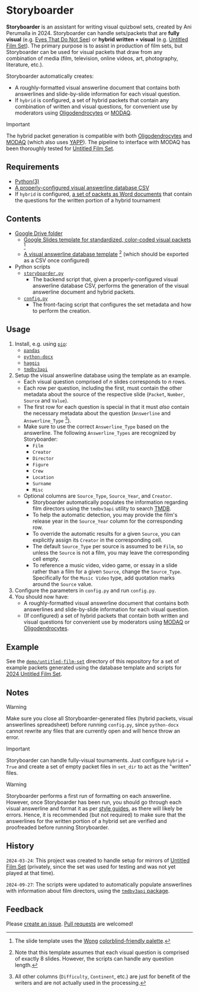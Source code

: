 # Storyboarder

**Storyboarder** is an assistant for writing visual quizbowl sets, created by Ani Perumalla in 2024. Storyboarder can handle sets/packets that are **fully visual** (e.g. [Eyes That Do Not See](https://collegiate.quizbowlpackets.com/1906/)) or **hybrid written + visual** (e.g. [Untitled Film Set](https://collegiate.quizbowlpackets.com/3197/)). The primary purpose is to assist in production of film sets, but Storyboarder can be used for visual packets that draw from any combination of media (film, television, online videos, art, photography, literature, etc.).

Storyboarder automatically creates:

* A roughly-formatted visual answerline document that contains both answerlines and slide-by-slide information for each visual question.
* If `hybrid` is configured, a set of hybrid packets that contain any combination of written and visual questions, for convenient use by moderators using [Oligodendrocytes](https://github.com/hftf/oligodendrocytes) or [MODAQ](https://github.com/alopezlago/MODAQ).

> [!IMPORTANT]
> The hybrid packet generation is compatible with both [Oligodendrocytes](https://github.com/hftf/oligodendrocytes) and [MODAQ](https://github.com/alopezlago/MODAQ) (which also uses [YAPP](https://github.com/alopezlago/YetAnotherPacketParser)). The pipeline to interface with MODAQ has been thoroughly tested for [Untitled Film Set](https://collegiate.quizbowlpackets.com/3197/).

## Requirements

* [Python(3)](https://www.python.org/downloads/)
* [A properly-configured visual answerline database CSV](demo/untitled-film-set/Untitled-Film-Set_Database.csv)
* If `hybrid` is configured, [a set of packets as Word documents](demo/untitled-film-set/packets/) that contain the questions for the written portion of a hybrid tournament

## Contents

* [Google Drive folder](https://drive.google.com/drive/folders/1uJXE8UJXxA2VepXUR7n4mBuHC4J9txpS?usp=sharing)
  * [Google Slides template for standardized, color-coded visual packets](https://docs.google.com/presentation/d/1CbMiGaGSL4gyph7laR1obxKAvC_3cW-cDHVXUdTcqBk/edit?usp=sharing) [^1]
  * [A visual answerline database template](https://docs.google.com/spreadsheets/d/1r6tFbcZvPioG1RqSINoclno7yGYWZSv-Ygo0qBbxQq0/edit?usp=sharing) [^2] (which should be exported as a CSV once configured)
* Python scripts
  * [`storyboarder.py`](storyboarder.py)
    * The backend script that, given a properly-configured visual answerline database CSV, performs the generation of the visual answerline document and hybrid packets.
  * [`config.py`](config.py)
    * The front-facing script that configures the set metadata and how to perform the creation.

## Usage

1. Install, e.g. using [`pip`](https://pip.pypa.io/en/stable/):
   * [`pandas`](https://pandas.pydata.org/)
   * [`python-docx`](https://github.com/python-openxml/python-docx)
   * [`haggis`](https://gitlab.com/madphysicist/haggis)
   * [`tmdbv3api`](https://github.com/AnthonyBloomer/tmdbv3api)
2. Setup the visual answerline database using the template as an example.
   * Each visual question comprised of $n$ slides corresponds to $n$ rows.
   * Each row per question, including the first, must contain the other metadata about the source of the respective slide (`Packet`, `Number`, `Source` and `Value`).
   * The first row for each question is special in that it must *also* contain the necessary metadata about the question (`Answerline` and `Answerline_Type` [^3]).
   * Make sure to use the correct `Answerline_Type` based on the answerline. The following `Answerline_Types` are recognized by Storyboarder:
     * `Film`
     * `Creator`
     * `Director`
     * `Figure`
     * `Crew`
     * `Location`
     * `Surname`
     * `Misc`
   * Optional columns are `Source_Type`, `Source_Year`, and `Creator`.
     * Storyboarder automatically populates the information regarding film directors using the `tmdbv3api` utility to search [TMDB](https://www.themoviedb.org/movie).
     * To help the automatic detection, you may provide the film's release year in the `Source_Year` column for the corresponding row.
     * To override the automatic results for a given `Source`, you can explicitly assign its `Creator` in the corresponding cell.
     * The default `Source_Type` per source is assumed to be `Film`, so unless the `Source` is not a film, you may leave the corresponding cell empty.
     * To reference a music video, video game, or essay in a slide rather than a film for a given `Source`, change the `Source_Type`. Specifically for the `Music Video` type, add quotation marks around the `Source` value.
3. Configure the parameters in `config.py` and run `config.py`.
4. You should now have:
   * A roughly-formatted visual answerline document that contains both answerlines and slide-by-slide information for each visual question.
   * (If configured) a set of hybrid packets that contain both written and visual questions for convenient use by moderators using [MODAQ](https://github.com/alopezlago/MODAQ) or [Oligodendrocytes](https://github.com/hftf/oligodendrocytes).

## Example

See the [`demo/untitled-film-set`](demo/untitled-film-set/) directory of this repository for a set of example packets generated using the database template and scripts for [2024 Untitled Film Set](https://collegiate.quizbowlpackets.com/3197/).

## Notes

> [!WARNING]
> Make sure you close all Storyboarder-generated files (hybrid packets, visual answerlines spreadsheet) before running `config.py`, since `python-docx` cannot rewrite any files that are currently open and will hence throw an error.

> [!IMPORTANT]
> Storyboarder can handle fully-visual tournaments. Just configure `hybrid = True` and create a set of empty packet files in `set_dir` to act as the "written" files.

> [!WARNING]
> Storyboarder performs a first run of formatting on each answerline. However, once Storyboarder has been run, you should go through each visual answerline and format it as per [style guides](https://minkowski.space/quizbowl/manuals/style/), as there will likely be errors. Hence, it is recommended (but not required) to make sure that the answerlines for the written portion of a hybrid set are verified and proofreaded before running Storyboarder.

## History

`2024-03-24`: This project was created to handle setup for mirrors of [Untitled Film Set](https://hsquizbowl.org/forums/viewtopic.php?t=25325) (privately, since the set was used for testing and was not yet played at that time).

`2024-09-27`: The scripts were updated to automatically populate answerlines with information about film directors, using the [`tmdbv3api` package](https://github.com/AnthonyBloomer/tmdbv3api).

## Feedback

Please [create an issue](https://github.com/ani-per/storyboarder/issues/new). [Pull requests](https://github.com/ani-per/storyboarder/compare) are welcomed!

[^1]: The slide template uses the [Wong](https://www.nature.com/articles/nmeth.1618) [colorblind-friendly palette](https://davidmathlogic.com/colorblind/).
[^2]: Note that this template assumes that each visual question is comprised of exactly 8 slides. However, the scripts can handle any question length.
[^3]: All other columns (`Difficulty`, `Continent`, etc.) are just for benefit of the writers and are not actually used in the processing.
